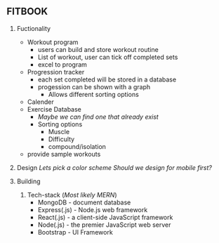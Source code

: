 ## FITBOOK

1. Fuctionality
    - Workout program
      - users can build and store workout routine
      - List of workout, user can tick off completed sets
      - excel to program
    - Progression tracker
      - each set completed will be stored in a database
      - progession can be shown with a graph
        - Allows different sorting options
    - Calender
    - Exercise Database
      - _Maybe we can find one that already exist_
      - Sorting options
        - Muscle
        - Difficulty
        - compound/isolation
    - provide sample workouts

2. Design
_Lets pick a color scheme_
_Should we design for mobile first?_

3. Building
    1. Tech-stack (_Most likely MERN_)
       - MongoDB - document database
       - Express(.js) - Node.js web framework
       - React(.js) - a client-side JavaScript framework
       - Node(.js) - the premier JavaScript web server
       - Bootstrap - UI Framework